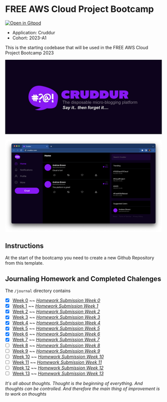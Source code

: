 # FREE AWS Cloud Project Bootcamp
[![Open in Gitpod](https://gitpod.io/button/open-in-gitpod.svg)](https://gitpod.io/#<your-repository-url>)
- Application: Cruddur
- Cohort: 2023-A1

This is the starting codebase that will be used in the FREE AWS Cloud Project Bootcamp 2023

![Cruddur Graphic](_docs/assets/cruddur-banner.jpg)

![Cruddur Screenshot](_docs/assets/cruddur-screenshot.png)

## Instructions

At the start of the bootcamp you need to create a new Github Repository from this template.

## Journaling Homework and Completed Chalenges

The `/journal` directory contains

- [x] [Week 0](journal/week0.md)        ~~  [*Homework Submission Week 0*](journal/markdown0.md)   
- [x] [Week 1](journal/week1.md)        ~~  [*Homework Submission Week 1*](journal/markdown1.md) 
- [x] [Week 2](journal/week2.md)        ~~  [*Homework Submission Week 2*](journal/markdown2.md) 
- [x] [Week 3](journal/week3.md)        ~~  [*Homework Submission Week 3*](journal/markdown3.md) 
- [x] [Week 4](journal/week4.md)        ~~  [*Homework Submission Week 4*](journal/markdown4.md) 
- [x] [Week 5](journal/week5.md)        ~~  [*Homework Submission Week 5*](journal/markdown5.md) 
- [x] [Week 6](journal/week6.md)        ~~  [*Homework Submission Week 6*](journal/markdown6.md) 
- [x] [Week 7](journal/week7.md)        ~~  [*Homework Submission Week 7*](journal/markdown7.md) 
- [ ] [Week 8](journal/week8.md)        ~~  [*Homework Submission Week 8*](journal/markdown8.md) 
- [ ] [Week 9](journal/week9.md)        ~~  [*Homework Submission Week 9*](journal/markdown9.md) 
- [ ] [Week 10](journal/week10.md)      ~~  [*Homework Submission Week 10*](journal/markdown10.md) 
- [ ] [Week 11](journal/week11.md)      ~~  [*Homework Submission Week 11*](journal/markdown11.md) 
- [ ] [Week 12](journal/week12.md)      ~~  [*Homework Submission Week 12*](journal/markdown12.md) 
- [ ] [Week 13](journal/week13.md)      ~~  [*Homework Submission Week 13*](journal/markdown13.md) 

*It's all about thoughts. Thought is the beginning of everything. And thoughts can be controlled. And therefore the main thing of improvement is to work on thoughts*
